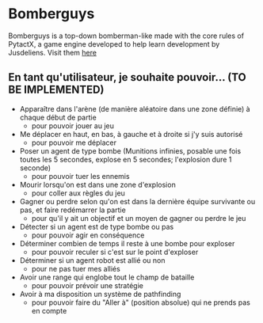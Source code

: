 ﻿# Bomberguys

 Bomberguys is a top-down bomberman-like made with the core rules of PytactX, a game engine developed to help learn development by Jusdeliens. Visit them [here](https://jusdeliens.com)

 ## En tant qu'utilisateur, je souhaite pouvoir... (TO BE IMPLEMENTED)
- Apparaître dans l'arène (de manière aléatoire dans une zone définie) à chaque début de partie
    * pour pouvoir jouer au jeu
- Me déplacer en haut, en bas, à gauche et à droite si j'y suis autorisé
    * pour pouvoir me déplacer
- Poser un agent de type bombe (Munitions infinies, posable une fois toutes les 5 secondes, explose en 5 secondes; l'explosion dure 1 seconde)
    * pour pouvoir tuer les ennemis
- Mourir lorsqu'on est dans une zone d'explosion
    * pour coller aux règles du jeu
- Gagner ou perdre selon qu'on est dans la dernière équipe survivante ou pas, et faire redémarrer la partie
    * pour qu'il y ait un objectif et un moyen de gagner ou perdre le jeu
- Détecter si un agent est de type bombe ou pas
    * pour pouvoir agir en conséquence
- Déterminer combien de temps il reste à une bombe pour exploser
    * pour pouvoir reculer si c'est sur le point d'exploser
- Déterminer si un agent robot est allié ou non
    * pour ne pas tuer mes alliés
- Avoir une range qui englobe tout le champ de bataille
    * pour pouvoir prévoir une stratégie
- Avoir à ma disposition un système de pathfinding
    * pour pouvoir faire du "Aller à" (position absolue) qui ne prends pas en compte 
